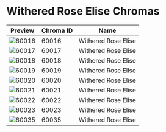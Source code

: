 # Withered Rose Elise Chromas



| Preview | Chroma ID | Name |
|---------|-----------|------|
| ![60016](https://raw.communitydragon.org/latest/plugins/rcp-be-lol-game-data/global/default/v1/champion-chroma-images/60/60016.png) | 60016 | Withered Rose Elise |
| ![60017](https://raw.communitydragon.org/latest/plugins/rcp-be-lol-game-data/global/default/v1/champion-chroma-images/60/60017.png) | 60017 | Withered Rose Elise |
| ![60018](https://raw.communitydragon.org/latest/plugins/rcp-be-lol-game-data/global/default/v1/champion-chroma-images/60/60018.png) | 60018 | Withered Rose Elise |
| ![60019](https://raw.communitydragon.org/latest/plugins/rcp-be-lol-game-data/global/default/v1/champion-chroma-images/60/60019.png) | 60019 | Withered Rose Elise |
| ![60020](https://raw.communitydragon.org/latest/plugins/rcp-be-lol-game-data/global/default/v1/champion-chroma-images/60/60020.png) | 60020 | Withered Rose Elise |
| ![60021](https://raw.communitydragon.org/latest/plugins/rcp-be-lol-game-data/global/default/v1/champion-chroma-images/60/60021.png) | 60021 | Withered Rose Elise |
| ![60022](https://raw.communitydragon.org/latest/plugins/rcp-be-lol-game-data/global/default/v1/champion-chroma-images/60/60022.png) | 60022 | Withered Rose Elise |
| ![60023](https://raw.communitydragon.org/latest/plugins/rcp-be-lol-game-data/global/default/v1/champion-chroma-images/60/60023.png) | 60023 | Withered Rose Elise |
| ![60035](https://raw.communitydragon.org/latest/plugins/rcp-be-lol-game-data/global/default/v1/champion-chroma-images/60/60035.png) | 60035 | Withered Rose Elise |
